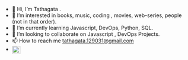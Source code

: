 - 👋 Hi, I’m Tathagata .
- 👀 I’m interested in books, music, coding , movies, web-series, people (not in that order).
- 🌱 I’m currently learning Javascript, DevOps, Python, SQL.
- 💞️ I’m looking to collaborate on Javascript , DevOps Projects.
- 📫 How to reach me tathagata.129031@gmail.com
- <a href="https://twitter.com/Royzen9495Roy">
   <img align="left" alt="tathagata | Twitter" width="22px" src="https://raw.githubusercontent.com/peterthehan/peterthehan/master/assets/twitter.svg" />
  </a>

<!---
roy9495/roy9495 is a ✨ special ✨ repository because its `README.md` (this file) appears on your GitHub profile.
You can click the Preview link to take a look at your changes.
--->
